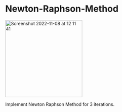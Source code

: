 # Newton-Raphson-Method

<img width="243" alt="Screenshot 2022-11-08 at 12 11 41" src="https://user-images.githubusercontent.com/63445400/200466149-d7265fae-dd19-4f79-9a32-cd870d782239.png">

Implement Newton Raphson Method for 3 iterations. 
